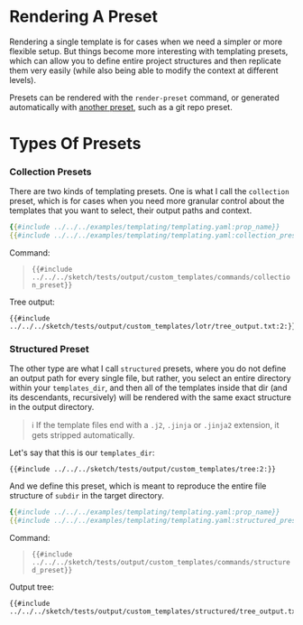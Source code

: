 # Rendering A Preset

Rendering a single template is for cases when we need a simpler or more flexible setup. But things become more interesting with templating presets, which can allow you to define entire project structures and then replicate them very easily (while also being able to modify the context at different levels). 

Presets can be rendered with the `render-preset` command, or generated automatically with [another preset](../presets/git.md#adding-templates), such as a git repo preset.

# Types Of Presets

### Collection Presets

There are two kinds of templating presets. One is what I call the `collection` preset, which is for cases when you need more granular control about the templates that you want to select, their output paths and context.

```yaml
{{#include ../../../examples/templating/templating.yaml:prop_name}}
{{#include ../../../examples/templating/templating.yaml:collection_preset}}
```

Command:

>`{{#include ../../../sketch/tests/output/custom_templates/commands/collection_preset}}`

Tree output:

```
{{#include ../../../sketch/tests/output/custom_templates/lotr/tree_output.txt:2:}}
```
### Structured Preset

The other type are what I call `structured` presets, where you do not define an output path for every single file, but rather, you select an entire directory within your `templates_dir`, and then all of the templates inside that dir (and its descendants, recursively) will be rendered with the same exact structure in the output directory. 

>ℹ️ If the template files end with a `.j2`, `.jinja` or `.jinja2` extension, it gets stripped automatically.

Let's say that this is our `templates_dir`:

```
{{#include ../../../sketch/tests/output/custom_templates/tree:2:}}
```

And we define this preset, which is meant to reproduce the entire file structure of `subdir` in the target directory.

```yaml
{{#include ../../../examples/templating/templating.yaml:prop_name}}
{{#include ../../../examples/templating/templating.yaml:structured_preset}}
```

Command:

>`{{#include ../../../sketch/tests/output/custom_templates/commands/structured_preset}}`

Output tree:

```
{{#include ../../../sketch/tests/output/custom_templates/structured/tree_output.txt:2:}}
```
